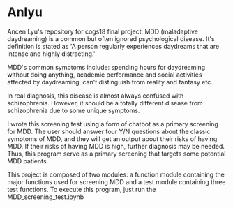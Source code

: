 # Anlyu
Ancen Lyu's repository for cogs18 final project:
MDD (maladaptive daydreaming) is a common but often ignored psychological disease. It's definition is stated as 'A person regularly experiences daydreams that are intense and highly distracting.'

MDD's common symptoms include: spending hours for daydreaming without doing anything, academic performance and social activities affected by daydreaming, can't distinguish from reality and fantasy etc.

In real diagnosis, this disease is almost always confused with schizophrenia. However, it should be a totally different disease from schizophrenia due to some unique symptoms.

I wrote this screening test using a form of chatbot as a primary screening for MDD. The user should answer four Y/N questions about the classic symptoms of MDD, and they will get an output about their risks of having MDD. If their risks of having MDD is high, further diagnosis may be needed. Thus, this program serve as a primary screening that targets some potential MDD patients.

This project is composed of two modules: a function module containing the major functions used for screening MDD and a test module containing three test functions. To execute this program, just run the MDD_screening_test.ipynb
